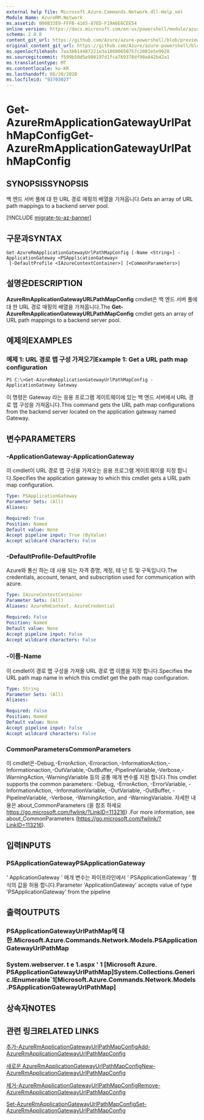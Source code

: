 ```yaml
---
external help file: Microsoft.Azure.Commands.Network.dll-Help.xml
Module Name: AzureRM.Network
ms.assetid: 000B32E9-FFFB-4165-87ED-F19A6E6CEE54
online version: https://docs.microsoft.com/en-us/powershell/module/azurerm.network/get-azurermapplicationgatewayurlpathmapconfig
schema: 2.0.0
content_git_url: https://github.com/Azure/azure-powershell/blob/preview/src/ResourceManager/Network/Commands.Network/help/Get-AzureRmApplicationGatewayUrlPathMapConfig.md
original_content_git_url: https://github.com/Azure/azure-powershell/blob/preview/src/ResourceManager/Network/Commands.Network/help/Get-AzureRmApplicationGatewayUrlPathMapConfig.md
ms.openlocfilehash: 7aa38014487221e3a18600650757c2001e5e9928
ms.sourcegitcommit: f599b50d5e980197d1fca769378df90a842b42a1
ms.translationtype: MT
ms.contentlocale: ko-KR
ms.lasthandoff: 08/20/2020
ms.locfileid: "93703027"
---
```

# <span data-ttu-id="2fa7d-101">Get-AzureRmApplicationGatewayUrlPathMapConfig</span><span class="sxs-lookup"><span data-stu-id="2fa7d-101">Get-AzureRmApplicationGatewayUrlPathMapConfig</span></span>

## <span data-ttu-id="2fa7d-102">SYNOPSIS</span><span class="sxs-lookup"><span data-stu-id="2fa7d-102">SYNOPSIS</span></span>
<span data-ttu-id="2fa7d-103">백 엔드 서버 풀에 대 한 URL 경로 매핑의 배열을 가져옵니다.</span><span class="sxs-lookup"><span data-stu-id="2fa7d-103">Gets an array of URL path mappings to a backend server pool.</span></span>

[!INCLUDE [migrate-to-az-banner](../../includes/migrate-to-az-banner.md)]

## <span data-ttu-id="2fa7d-104">구문과</span><span class="sxs-lookup"><span data-stu-id="2fa7d-104">SYNTAX</span></span>

```
Get-AzureRmApplicationGatewayUrlPathMapConfig [-Name <String>] -ApplicationGateway <PSApplicationGateway>
 [-DefaultProfile <IAzureContextContainer>] [<CommonParameters>]
```

## <span data-ttu-id="2fa7d-105">설명은</span><span class="sxs-lookup"><span data-stu-id="2fa7d-105">DESCRIPTION</span></span>
<span data-ttu-id="2fa7d-106">**AzureRmApplicationGatewayURLPathMapConfig** cmdlet은 백 엔드 서버 풀에 대 한 URL 경로 매핑의 배열을 가져옵니다.</span><span class="sxs-lookup"><span data-stu-id="2fa7d-106">The **Get-AzureRmApplicationGatewayURLPathMapConfig** cmdlet gets an array of URL path mappings to a backend server pool.</span></span>

## <span data-ttu-id="2fa7d-107">예제의</span><span class="sxs-lookup"><span data-stu-id="2fa7d-107">EXAMPLES</span></span>

### <span data-ttu-id="2fa7d-108">예제 1: URL 경로 맵 구성 가져오기</span><span class="sxs-lookup"><span data-stu-id="2fa7d-108">Example 1: Get a URL path map configuration</span></span>
```
PS C:\>Get-AzureRmApplicationGatewayUrlPathMapConfig -ApplicationGateway Gateway
```

<span data-ttu-id="2fa7d-109">이 명령은 Gateway 라는 응용 프로그램 게이트웨이에 있는 백 엔드 서버에서 URL 경로 맵 구성을 가져옵니다.</span><span class="sxs-lookup"><span data-stu-id="2fa7d-109">This command gets the URL path map configurations from the backend server located on the application gateway named Gateway.</span></span>

## <span data-ttu-id="2fa7d-110">변수</span><span class="sxs-lookup"><span data-stu-id="2fa7d-110">PARAMETERS</span></span>

### <span data-ttu-id="2fa7d-111">-ApplicationGateway</span><span class="sxs-lookup"><span data-stu-id="2fa7d-111">-ApplicationGateway</span></span>
<span data-ttu-id="2fa7d-112">이 cmdlet이 URL 경로 맵 구성을 가져오는 응용 프로그램 게이트웨이를 지정 합니다.</span><span class="sxs-lookup"><span data-stu-id="2fa7d-112">Specifies the application gateway to which this cmdlet gets a URL path map configuration.</span></span>

```yaml
Type: PSApplicationGateway
Parameter Sets: (All)
Aliases: 

Required: True
Position: Named
Default value: None
Accept pipeline input: True (ByValue)
Accept wildcard characters: False
```

### <span data-ttu-id="2fa7d-113">-DefaultProfile</span><span class="sxs-lookup"><span data-stu-id="2fa7d-113">-DefaultProfile</span></span>
<span data-ttu-id="2fa7d-114">Azure와 통신 하는 데 사용 되는 자격 증명, 계정, 테 넌 트 및 구독입니다.</span><span class="sxs-lookup"><span data-stu-id="2fa7d-114">The credentials, account, tenant, and subscription used for communication with azure.</span></span>

```yaml
Type: IAzureContextContainer
Parameter Sets: (All)
Aliases: AzureRmContext, AzureCredential

Required: False
Position: Named
Default value: None
Accept pipeline input: False
Accept wildcard characters: False
```

### <span data-ttu-id="2fa7d-115">-이름</span><span class="sxs-lookup"><span data-stu-id="2fa7d-115">-Name</span></span>
<span data-ttu-id="2fa7d-116">이 cmdlet이 경로 맵 구성을 가져올 URL 경로 맵 이름을 지정 합니다.</span><span class="sxs-lookup"><span data-stu-id="2fa7d-116">Specifies the URL path map name in which this cmdlet get the path map configuration.</span></span>

```yaml
Type: String
Parameter Sets: (All)
Aliases: 

Required: False
Position: Named
Default value: None
Accept pipeline input: False
Accept wildcard characters: False
```

### <span data-ttu-id="2fa7d-117">CommonParameters</span><span class="sxs-lookup"><span data-stu-id="2fa7d-117">CommonParameters</span></span>
<span data-ttu-id="2fa7d-118">이 cmdlet은-Debug,-ErrorAction,-Erroraction,-InformationAction,-Informationaction,-OutVariable,-OutBuffer,-PipelineVariable,-Verbose,-WarningAction,-WarningVariable 등의 공통 매개 변수를 지원 합니다.</span><span class="sxs-lookup"><span data-stu-id="2fa7d-118">This cmdlet supports the common parameters: -Debug, -ErrorAction, -ErrorVariable, -InformationAction, -InformationVariable, -OutVariable, -OutBuffer, -PipelineVariable, -Verbose, -WarningAction, and -WarningVariable.</span></span> <span data-ttu-id="2fa7d-119">자세한 내용은 about_CommonParameters (을 참조 하세요 https://go.microsoft.com/fwlink/?LinkID=113216) .</span><span class="sxs-lookup"><span data-stu-id="2fa7d-119">For more information, see about_CommonParameters (https://go.microsoft.com/fwlink/?LinkID=113216).</span></span>

## <span data-ttu-id="2fa7d-120">입력</span><span class="sxs-lookup"><span data-stu-id="2fa7d-120">INPUTS</span></span>

### <span data-ttu-id="2fa7d-121">PSApplicationGateway</span><span class="sxs-lookup"><span data-stu-id="2fa7d-121">PSApplicationGateway</span></span>
<span data-ttu-id="2fa7d-122">' ApplicationGateway ' 매개 변수는 파이프라인에서 ' PSApplicationGateway ' 형식의 값을 허용 합니다.</span><span class="sxs-lookup"><span data-stu-id="2fa7d-122">Parameter 'ApplicationGateway' accepts value of type 'PSApplicationGateway' from the pipeline</span></span>

## <span data-ttu-id="2fa7d-123">출력</span><span class="sxs-lookup"><span data-stu-id="2fa7d-123">OUTPUTS</span></span>

### <span data-ttu-id="2fa7d-124">PSApplicationGatewayUrlPathMap에 대 한.</span><span class="sxs-lookup"><span data-stu-id="2fa7d-124">Microsoft.Azure.Commands.Network.Models.PSApplicationGatewayUrlPathMap</span></span>

### <span data-ttu-id="2fa7d-125">System.webserver. t e 1.aspx ' 1 [Microsoft Azure. PSApplicationGatewayUrlPathMap]</span><span class="sxs-lookup"><span data-stu-id="2fa7d-125">System.Collections.Generic.IEnumerable\`1[Microsoft.Azure.Commands.Network.Models.PSApplicationGatewayUrlPathMap]</span></span>

## <span data-ttu-id="2fa7d-126">상속자</span><span class="sxs-lookup"><span data-stu-id="2fa7d-126">NOTES</span></span>

## <span data-ttu-id="2fa7d-127">관련 링크</span><span class="sxs-lookup"><span data-stu-id="2fa7d-127">RELATED LINKS</span></span>

[<span data-ttu-id="2fa7d-128">추가-AzureRmApplicationGatewayUrlPathMapConfig</span><span class="sxs-lookup"><span data-stu-id="2fa7d-128">Add-AzureRmApplicationGatewayUrlPathMapConfig</span></span>](./Add-AzureRmApplicationGatewayUrlPathMapConfig.md)

[<span data-ttu-id="2fa7d-129">새로운 AzureRmApplicationGatewayUrlPathMapConfig</span><span class="sxs-lookup"><span data-stu-id="2fa7d-129">New-AzureRmApplicationGatewayUrlPathMapConfig</span></span>](./New-AzureRmApplicationGatewayUrlPathMapConfig.md)

[<span data-ttu-id="2fa7d-130">제거-AzureRmApplicationGatewayUrlPathMapConfig</span><span class="sxs-lookup"><span data-stu-id="2fa7d-130">Remove-AzureRmApplicationGatewayUrlPathMapConfig</span></span>](./Remove-AzureRmApplicationGatewayUrlPathMapConfig.md)

[<span data-ttu-id="2fa7d-131">Set-AzureRmApplicationGatewayUrlPathMapConfig</span><span class="sxs-lookup"><span data-stu-id="2fa7d-131">Set-AzureRmApplicationGatewayUrlPathMapConfig</span></span>](./Set-AzureRmApplicationGatewayUrlPathMapConfig.md)


